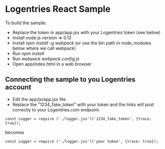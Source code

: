 Logentries React Sample
=======================


To build the sample:
- Replace the token in app/app.jsx with your Logentries token (see below)
- Install node.js version => 0.12
- Install <i>npm install -g webpack</i> (or use the bin path in node_modules below where we call webpack)
- Run <i>npm install</i>
- Run <i>webpack webpack.config.js</i>
- Open app/index.html in a web browser

Connecting the sample to you Logentries account
------------------------------------------------
- Edit the app/js/app.jsx file.
- Replace the "1234_fake_token" with your token and the links will post correctly to your Logentries.com endpoint.


```
const Logger = require ('./logger.jsx')('1234_fake_token', {trace: true});
```
becomes
```
const Logger = require ('./logger.jsx')('your token', {trace: true});
```

